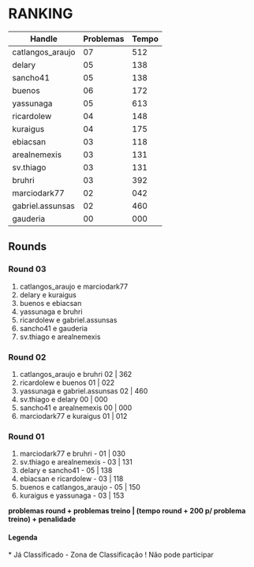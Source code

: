 # RANKING

| Handle           | Problemas  | Tempo  |
| ---------------- | ---------- | ------ |
| catlangos_araujo |         07 |    512 |*
| delary           |         05 |    138 |-
| sancho41         |         05 |    138 |*
| buenos           |         06 |    172 |*
| yassunaga        |         05 |    613 |*
| ricardolew       |         04 |    148 |*
| kuraigus         |         04 |    175 |-
| ebiacsan         |         03 |    118 |-
| arealnemexis     |         03 |    131 |*
| sv.thiago        |         03 |    131 |!
| bruhri           |         03 |    392 |*
| marciodark77     |         02 |    042 |
| gabriel.assunsas |         02 |    460 |*
| gauderia         |         00 |    000 |


## Rounds

### Round 03

1. catlangos_araujo e marciodark77
2. delary e kuraigus
3. buenos e ebiacsan
4. yassunaga e bruhri
5. ricardolew e gabriel.assunsas
6. sancho41 e gauderia
7. sv.thiago e arealnemexis

### Round 02

1. catlangos_araujo e bruhri 02 | 362
2. ricardolew e buenos 01 | 022
3. yassunaga e gabriel.assunsas 02 | 460
4. sv.thiago e delary 00 | 000
5. sancho41 e arealnemexis 00 | 000 
6. marciodark77 e kuraigus 01 | 012

### Round 01

1. marciodark77 e bruhri - 01 | 030
2. sv.thiago e arealnemexis - 03 | 131
3. delary e sancho41 - 05 | 138
4. ebiacsan e ricardolew - 03 | 118
5. buenos e catlangos_araujo - 05 | 150
6. kuraigus e yassunaga - 03 | 153


**problemas round + problemas treino | (tempo round + 200 p/ problema treino) + penalidade**
#### Legenda
\* Já Classificado
\- Zona de Classificação
\! Não pode participar